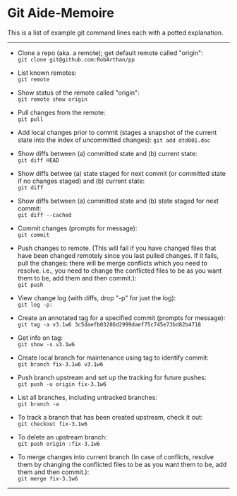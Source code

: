 # Git Aide-Memoire

This is a list of example git command lines each with a potted explanation.

---

* Clone a repo (aka. a remote); get default remote called "origin":  
 `git clone git@github.com:RobArthan/pp`

* List known remotes:  
     `git remote`

* Show status of the remote called "origin":  
    `git remote show origin`

* Pull changes from the remote:  
    `git pull`

* Add local changes prior to commit (stages a snapshot of the current state into the index of uncommitted changes):
    `git add dtd001.doc`

* Show diffs between (a) committed state and (b) current state:  
    `git diff HEAD`

* Show diffs betwee (a) state staged for next commit (or committed state if no changes staged) and (b) current state:  
    `git diff`

* Show diffs between (a) committed state and (b) state staged for next commit:  
    `git diff --cached`

* Commit changes (prompts for message):  
     `git commit`

* Push changes to remote. (This will fail if you have changed files that have been changed remotely since you last pulled changes. If it fails, pull the changes: there will be merge conflicts which you need to resolve. i.e., you need to change the conflicted files to be as you want them to be, add them and then commit.):  
    `git push`

* View change log (with diffs, drop "-p" for just the log):  
    `git log -p:  `

* Create an annotated tag for a specified commit (prompts for message):  
    `git tag -a v3.1w6 3c5daefb03286d2999daef75c745e73bd82b4718`

* Get info on tag:  
    `git show -s v3.1w6`

* Create local branch for maintenance using tag to identify commit:  
    `git branch fix-3.1w6 v3.1w6`

* Push branch upstream and set up the tracking for future pushes:  
    `git push -u origin fix-3.1w6`

* List all branches, including untracked branches:  
    `git branch -a`

* To track a branch that has been created upstream, check it out:  
    `git checkout fix-3.1w6`

* To delete an upstream branch:  
    `git push origin :fix-3.1w6`

* To merge changes into current branch 
(In case of conflicts, resolve them by changing the conflicted files to be as you want them to be, add them and then commit.):  
    `git merge fix-3.1w6`

----

